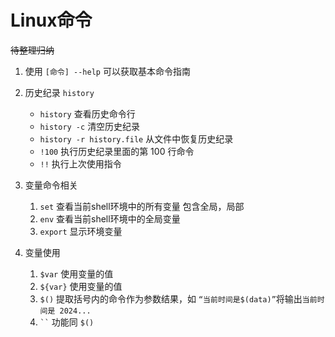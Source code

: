 # Linux命令

~~待整理归纳~~

1. 使用 `[命令] --help` 可以获取基本命令指南

1. 历史纪录 `history`

    - `history`   查看历史命令行
    - `history -c`  清空历史纪录  
    - `history -r history.file`  从文件中恢复历史纪录
    - `!100` 执行历史纪录里面的第 100 行命令
    - `!!`  执行上次使用指令  

1. 变量命令相关

    1. `set` 查看当前shell环境中的所有变量 包含全局，局部
    1. `env` 查看当前shell环境中的全局变量
    1. `export` 显示环境变量

1. 变量使用

    1. `$var` 使用变量的值
    1. `${var}` 使用变量的值
    1. `$()` 提取括号内的命令作为参数结果，如 `“当前时间是$(data)”`将输出`当前时间是 2024...`
    1. ` `` ` 功能同 `$()`
